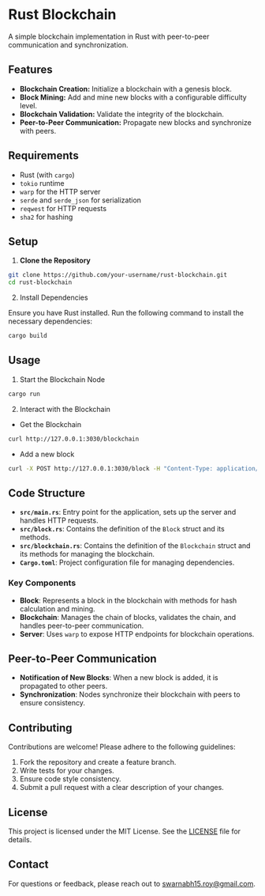 # Rust Blockchain

A simple blockchain implementation in Rust with peer-to-peer communication and synchronization.

## Features

- **Blockchain Creation:** Initialize a blockchain with a genesis block.
- **Block Mining:** Add and mine new blocks with a configurable difficulty level.
- **Blockchain Validation:** Validate the integrity of the blockchain.
- **Peer-to-Peer Communication:** Propagate new blocks and synchronize with peers.

## Requirements

- Rust (with `cargo`)
- `tokio` runtime
- `warp` for the HTTP server
- `serde` and `serde_json` for serialization
- `reqwest` for HTTP requests
- `sha2` for hashing

## Setup

1. **Clone the Repository**

```sh
git clone https://github.com/your-username/rust-blockchain.git
cd rust-blockchain
```

2. Install Dependencies

Ensure you have Rust installed. Run the following command to install the necessary dependencies:

```sh
cargo build
```

## Usage

1. Start the Blockchain Node

```sh
cargo run
```

2. Interact with the Blockchain

- Get the Blockchain

```sh
curl http://127.0.0.1:3030/blockchain
```

- Add a new block

```sh
curl -X POST http://127.0.0.1:3030/block -H "Content-Type: application/json" -d '{"data": "New Block Data"}'
```

## Code Structure

- **`src/main.rs`**: Entry point for the application, sets up the server and handles HTTP requests.
- **`src/block.rs`**: Contains the definition of the `Block` struct and its methods.
- **`src/blockchain.rs`**: Contains the definition of the `Blockchain` struct and its methods for managing the blockchain.
- **`Cargo.toml`**: Project configuration file for managing dependencies.

### Key Components

- **Block**: Represents a block in the blockchain with methods for hash calculation and mining.
- **Blockchain**: Manages the chain of blocks, validates the chain, and handles peer-to-peer communication.
- **Server**: Uses `warp` to expose HTTP endpoints for blockchain operations.

## Peer-to-Peer Communication

- **Notification of New Blocks**: When a new block is added, it is propagated to other peers.
- **Synchronization**: Nodes synchronize their blockchain with peers to ensure consistency.

## Contributing

Contributions are welcome! Please adhere to the following guidelines:

1. Fork the repository and create a feature branch.
2. Write tests for your changes.
3. Ensure code style consistency.
4. Submit a pull request with a clear description of your changes.

## License

This project is licensed under the MIT License. See the [LICENSE](LICENSE) file for details.

## Contact

For questions or feedback, please reach out to [swarnabh15.roy@gmail.com](mailto:your-swarnabh15.roy@gmail.com).
